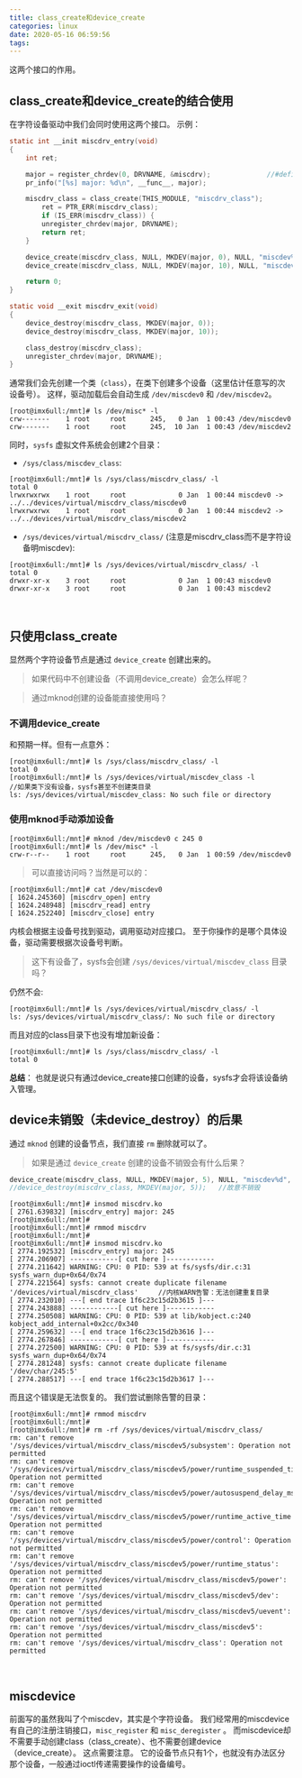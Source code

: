 ```yaml
---
title: class_create和device_create
categories: linux
date: 2020-05-16 06:59:56
tags:
---
```


这两个接口的作用。
<!--more-->

## class_create和device_create的结合使用
在字符设备驱动中我们会同时使用这两个接口。
示例：
```c
static int __init miscdrv_entry(void)
{
    int ret;

    major = register_chrdev(0, DRVNAME, &miscdrv);              //#define DRVNAME "miscdev"
    pr_info("[%s] major: %d\n", __func__, major);

    miscdrv_class = class_create(THIS_MODULE, "miscdrv_class");
        ret = PTR_ERR(miscdrv_class);
        if (IS_ERR(miscdrv_class)) {
        unregister_chrdev(major, DRVNAME);
        return ret;
    }   

    device_create(miscdrv_class, NULL, MKDEV(major, 0), NULL, "miscdev%d", 0); 
    device_create(miscdrv_class, NULL, MKDEV(major, 10), NULL, "miscdev%d", 2); 

    return 0;
}

static void __exit miscdrv_exit(void)
{
    device_destroy(miscdrv_class, MKDEV(major, 0));
    device_destroy(miscdrv_class, MKDEV(major, 10));

    class_destroy(miscdrv_class);
    unregister_chrdev(major, DRVNAME);
}
```
通常我们会先创建一个类（`class`），在类下创建多个设备（这里估计任意写的次设备号）。
这样，驱动加载后会自动生成 `/dev/miscdev0` 和 `/dev/miscdev2`。
```shell
[root@imx6ull:/mnt]# ls /dev/misc* -l
crw-------    1 root     root      245,   0 Jan  1 00:43 /dev/miscdev0
crw-------    1 root     root      245,  10 Jan  1 00:43 /dev/miscdev2
```
同时，`sysfs` 虚拟文件系统会创建2个目录：
* `/sys/class/miscdev_class`:
```shell
[root@imx6ull:/mnt]# ls /sys/class/miscdrv_class/ -l
total 0
lrwxrwxrwx    1 root     root             0 Jan  1 00:44 miscdev0 -> ../../devices/virtual/miscdrv_class/miscdev0
lrwxrwxrwx    1 root     root             0 Jan  1 00:44 miscdev2 -> ../../devices/virtual/miscdrv_class/miscdev2
```
* `/sys/devices/virtual/miscdrv_class/` (注意是miscdrv_class而不是字符设备明miscdev):
```shell
[root@imx6ull:/mnt]# ls /sys/devices/virtual/miscdrv_class/ -l
total 0
drwxr-xr-x    3 root     root             0 Jan  1 00:43 miscdev0
drwxr-xr-x    3 root     root             0 Jan  1 00:43 miscdev2
```
<br>

## 只使用class_create
显然两个字符设备节点是通过 `device_create` 创建出来的。
> 如果代码中不创建设备（不调用device_create）会怎么样呢？

> 通过mknod创建的设备能直接使用吗？

### 不调用device_create
和预期一样。但有一点意外：
```shell
[root@imx6ull:/mnt]# ls /sys/class/miscdrv_class/ -l
total 0
[root@imx6ull:/mnt]# ls /sys/devices/virtual/miscdev_class -l               //如果类下没有设备，sysfs甚至不创建类目录
ls: /sys/devices/virtual/miscdev_class: No such file or directory
```

### 使用mknod手动添加设备
```shell
[root@imx6ull:/mnt]# mknod /dev/miscdev0 c 245 0
[root@imx6ull:/mnt]# ls /dev/misc* -l
crw-r--r--    1 root     root      245,   0 Jan  1 00:59 /dev/miscdev0
```
> 可以直接访问吗？当然是可以的：

```shell
[root@imx6ull:/mnt]# cat /dev/miscdev0 
[ 1624.245360] [miscdrv_open] entry
[ 1624.248948] [miscdrv_read] entry
[ 1624.252240] [miscdrv_close] entry
```
内核会根据主设备号找到驱动，调用驱动对应接口。
至于你操作的是哪个具体设备，驱动需要根据次设备号判断。

> 这下有设备了，sysfs会创建 `/sys/devices/virtual/miscdev_class` 目录吗？

仍然不会:
```shell
[root@imx6ull:/mnt]# ls /sys/devices/virtual/miscdrv_class/ -l
ls: /sys/devices/virtual/miscdrv_class/: No such file or directory
```
而且对应的class目录下也没有增加新设备：
```shell
[root@imx6ull:/mnt]# ls /sys/class/miscdrv_class/ -l
total 0
```
**总结**：
也就是说只有通过device_create接口创建的设备，sysfs才会将该设备纳入管理。
<br>


## device未销毁（未device_destroy）的后果
通过 `mknod` 创建的设备节点，我们直接 `rm` 删除就可以了。
> 如果是通过 `device_create` 创建的设备不销毁会有什么后果？

```c
device_create(miscdrv_class, NULL, MKDEV(major, 5), NULL, "miscdev%d", 5);
//device_destroy(miscdrv_class, MKDEV(major, 5));   //故意不销毁
```

```shell
[root@imx6ull:/mnt]# insmod miscdrv.ko 
[ 2761.639832] [miscdrv_entry] major: 245
[root@imx6ull:/mnt]# 
[root@imx6ull:/mnt]# rmmod miscdrv 
[root@imx6ull:/mnt]# 
[root@imx6ull:/mnt]# insmod miscdrv.ko 
[ 2774.192532] [miscdrv_entry] major: 245
[ 2774.206907] ------------[ cut here ]------------
[ 2774.211642] WARNING: CPU: 0 PID: 539 at fs/sysfs/dir.c:31 sysfs_warn_dup+0x64/0x74
[ 2774.221564] sysfs: cannot create duplicate filename '/devices/virtual/miscdrv_class'     //内核WARN告警：无法创建重复目录
[ 2774.232010] ---[ end trace 1f6c23c15d2b3615 ]---
[ 2774.243888] ------------[ cut here ]------------
[ 2774.250508] WARNING: CPU: 0 PID: 539 at lib/kobject.c:240 kobject_add_internal+0x2cc/0x340
[ 2774.259632] ---[ end trace 1f6c23c15d2b3616 ]---
[ 2774.267846] ------------[ cut here ]------------
[ 2774.272500] WARNING: CPU: 0 PID: 539 at fs/sysfs/dir.c:31 sysfs_warn_dup+0x64/0x74
[ 2774.281248] sysfs: cannot create duplicate filename '/dev/char/245:5'
[ 2774.288517] ---[ end trace 1f6c23c15d2b3617 ]---
```
而且这个错误是无法恢复的。
我们尝试删除告警的目录：
```shell
[root@imx6ull:/mnt]# rmmod miscdrv 
[root@imx6ull:/mnt]# 
[root@imx6ull:/mnt]# rm -rf /sys/devices/virtual/miscdrv_class/
rm: can't remove '/sys/devices/virtual/miscdrv_class/miscdev5/subsystem': Operation not permitted
rm: can't remove '/sys/devices/virtual/miscdrv_class/miscdev5/power/runtime_suspended_time': Operation not permitted
rm: can't remove '/sys/devices/virtual/miscdrv_class/miscdev5/power/autosuspend_delay_ms': Operation not permitted
rm: can't remove '/sys/devices/virtual/miscdrv_class/miscdev5/power/runtime_active_time': Operation not permitted
rm: can't remove '/sys/devices/virtual/miscdrv_class/miscdev5/power/control': Operation not permitted
rm: can't remove '/sys/devices/virtual/miscdrv_class/miscdev5/power/runtime_status': Operation not permitted
rm: can't remove '/sys/devices/virtual/miscdrv_class/miscdev5/power': Operation not permitted
rm: can't remove '/sys/devices/virtual/miscdrv_class/miscdev5/dev': Operation not permitted
rm: can't remove '/sys/devices/virtual/miscdrv_class/miscdev5/uevent': Operation not permitted
rm: can't remove '/sys/devices/virtual/miscdrv_class/miscdev5': Operation not permitted
rm: can't remove '/sys/devices/virtual/miscdrv_class': Operation not permitted
```
<br>

## miscdevice
前面写的虽然我叫了个miscdev，其实是个字符设备。
我们经常用的miscdevice有自己的注册注销接口，`misc_register` 和 `misc_deregister` 。
而miscdevice却不需要手动创建class（class_create）、也不需要创建device（device_create）。
这点需要注意。
它的设备节点只有1个，也就没有办法区分那个设备，一般通过ioctl传递需要操作的设备编号。
<br>



